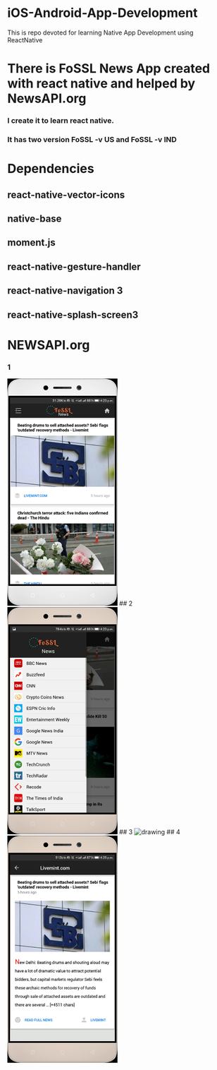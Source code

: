# iOS-Android-App-Development
This is repo devoted for learning Native App Development using ReactNative
# There is FoSSL News App created with react native and helped by NewsAPI.org
### I create it to learn react native.
### It has two version FoSSL -v US and FoSSL -v IND
# Dependencies
## react-native-vector-icons
## native-base
## moment.js
## react-native-gesture-handler
## react-native-navigation 3
## react-native-splash-screen3
# NEWSAPI.org
### 1
<img src="/src/fossl1.jpg" alt="drawing" width="250"/>
## 2
<img src="/src/fossl2.jpg" alt="drawing" width="250"/>
## 3
<img src="/src/fossl3.jpg" alt="drawing" width="250"/>
## 4
<img src="/src/fossl4.jpg" alt="drawing" width="250"/>
